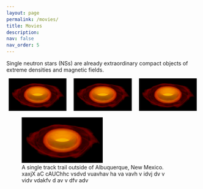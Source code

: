 ```yaml
---
layout: page
permalink: /movies/
title: Movies
description: 
nav: false
nav_order: 5
---
```


Single neutron stars (NSs) are already extraordinary compact objects of extreme densities and magnetic fields.

<p align="center">
  <img alt="Light" src="/assets/img/p_eq_rho_t_P_30.png" width="30%" title="This is a Title hc csuhc scsh cs ckhsd chs kjsh chs cs cjksd c jk chs cjs cs ch sd cc dsc sd chs s cs cjsd cs cjhsc">
&nbsp; &nbsp; 
  <img alt="Dark" src="/assets/img/p_eq_rho_t_P_30.png" width="30%">
&nbsp; &nbsp; 
  <img alt="Dark" src="/assets/img/p_eq_rho_t_P_30.png" width="30%">
</p>

<figure>
    <img src="/assets/img/p_eq_rho_t_P_30.png"
         alt="Albuquerque, New Mexico" width="50%">
    <figcaption style="max-width:400px;">A single track trail outside of Albuquerque, New Mexico. xaxjX aC cAUChhc vsdvd vuavhav  ha va vavh  
                v idvj dv v vidv vdakfv d av v dfv adv </figcaption>
</figure>

